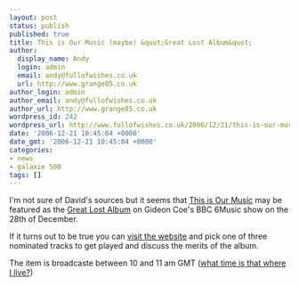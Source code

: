 ```yaml
---
layout: post
status: publish
published: true
title: This is Our Music (maybe) &quot;Great Lost Album&quot;
author:
  display_name: Andy
  login: admin
  email: andy@fullofwishes.co.uk
  url: http://www.grange85.co.uk
author_login: admin
author_email: andy@fullofwishes.co.uk
author_url: http://www.grange85.co.uk
wordpress_id: 242
wordpress_url: http://www.fullofwishes.co.uk/2006/12/21/this-is-our-music-maybe-great-lost-album/
date: '2006-12-21 10:45:04 +0000'
date_gmt: '2006-12-21 10:45:04 +0000'
categories:
- news
- galaxie 500
tags: []
---
```

<p>I'm not sure of David's sources but it seems that <a href="/database/release/this-is-our-music/">This is Our Music</a> may be featured as the <a href="http://www.bbc.co.uk/6music/shows/gideon_coe/gla.shtml">Great Lost Album</a> on Gideon Coe's BBC 6Music show on the 28th of December.</p>
<p>If it turns out to be true you can <a href="http://www.bbc.co.uk/6music/shows/gideon_coe/gla.shtml">visit the website</a> and pick one of three nominated tracks to get played and discuss the merits of the album.</p>
<p>The item is broadcaste between 10 and 11 am GMT (<a href="http://timeanddate.com/worldclock/fixedtime.html?day=28&month=12&year=2006&hour=10&min=0&sec=0&p1=0">what time is that where I live?</a>)</p>
